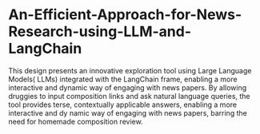 # An-Efficient-Approach-for-News-Research-using-LLM-and-LangChain
This design presents an innovative exploration tool using Large Language Models( LLMs) integrated with the LangChain frame, enabling a more interactive and dynamic way of engaging with news papers. By allowing druggies to input composition links and ask natural language queries, the tool provides terse, contextually applicable answers, enabling a more interactive and dy namic way of engaging with news papers, barring the need for homemade composition review.
